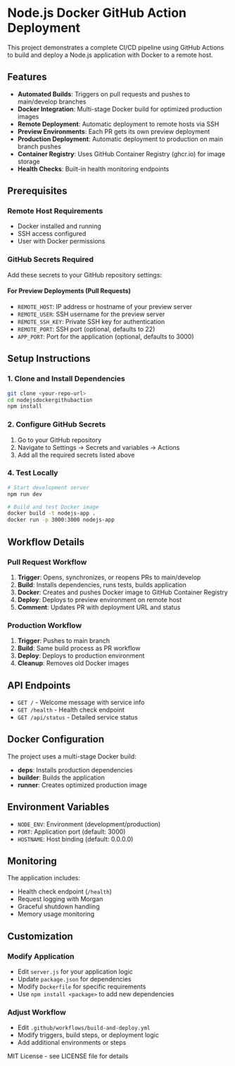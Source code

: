 # Node.js Docker GitHub Action Deployment

This project demonstrates a complete CI/CD pipeline using GitHub Actions to build and deploy a Node.js application with Docker to a remote host.

##  Features

- **Automated Builds**: Triggers on pull requests and pushes to main/develop branches
- **Docker Integration**: Multi-stage Docker build for optimized production images
- **Remote Deployment**: Automatic deployment to remote hosts via SSH
- **Preview Environments**: Each PR gets its own preview deployment
- **Production Deployment**: Automatic deployment to production on main branch pushes
- **Container Registry**: Uses GitHub Container Registry (ghcr.io) for image storage
- **Health Checks**: Built-in health monitoring endpoints

##  Prerequisites

### Remote Host Requirements
- Docker installed and running
- SSH access configured
- User with Docker permissions

### GitHub Secrets Required

Add these secrets to your GitHub repository settings:

#### For Preview Deployments (Pull Requests)
- `REMOTE_HOST`: IP address or hostname of your preview server
- `REMOTE_USER`: SSH username for the preview server
- `REMOTE_SSH_KEY`: Private SSH key for authentication
- `REMOTE_PORT`: SSH port (optional, defaults to 22)
- `APP_PORT`: Port for the application (optional, defaults to 3000)

##  Setup Instructions

### 1. Clone and Install Dependencies
```bash
git clone <your-repo-url>
cd nodejsdockergithubaction
npm install
```

### 2. Configure GitHub Secrets
1. Go to your GitHub repository
2. Navigate to Settings → Secrets and variables → Actions
3. Add all the required secrets listed above

### 4. Test Locally
```bash
# Start development server
npm run dev

# Build and test Docker image
docker build -t nodejs-app .
docker run -p 3000:3000 nodejs-app
```

##  Workflow Details

### Pull Request Workflow
1. **Trigger**: Opens, synchronizes, or reopens PRs to main/develop
2. **Build**: Installs dependencies, runs tests, builds application
3. **Docker**: Creates and pushes Docker image to GitHub Container Registry
4. **Deploy**: Deploys to preview environment on remote host
5. **Comment**: Updates PR with deployment URL and status

### Production Workflow
1. **Trigger**: Pushes to main branch
2. **Build**: Same build process as PR workflow
3. **Deploy**: Deploys to production environment
4. **Cleanup**: Removes old Docker images

##  API Endpoints

- `GET /` - Welcome message with service info
- `GET /health` - Health check endpoint
- `GET /api/status` - Detailed service status

##  Docker Configuration

The project uses a multi-stage Docker build:
- **deps**: Installs production dependencies
- **builder**: Builds the application
- **runner**: Creates optimized production image

##  Environment Variables

- `NODE_ENV`: Environment (development/production)
- `PORT`: Application port (default: 3000)
- `HOSTNAME`: Host binding (default: 0.0.0.0)

##  Monitoring

The application includes:
- Health check endpoint (`/health`)
- Request logging with Morgan
- Graceful shutdown handling
- Memory usage monitoring


##  Customization

### Modify Application
- Edit `server.js` for your application logic
- Update `package.json` for dependencies
- Modify `Dockerfile` for specific requirements
- Use `npm install <package>` to add new dependencies

### Adjust Workflow
- Edit `.github/workflows/build-and-deploy.yml`
- Modify triggers, build steps, or deployment logic
- Add additional environments or steps

MIT License - see LICENSE file for details
